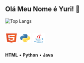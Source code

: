 ## Olá Meu Nome é Yuri! 👋

![Top Langs](https://github-readme-stats.vercel.app/api/top-langs/?username=Gaveta-cmd&hide=css&hide_progress=true&theme=radical)

<div style="display: inline_block"><br>
  <img align="center" alt="Yuri-HTML" height="30" width="40" src="https://raw.githubusercontent.com/devicons/devicon/master/icons/html5/html5-original.svg">
  <img align="center" alt="Yuri-Python" height="30" width="40" src="https://raw.githubusercontent.com/devicons/devicon/master/icons/python/python-original.svg">
  <img align="center" alt="Yuri-Java" height="30" width="40" src="https://raw.githubusercontent.com/devicons/devicon/master/icons/java/java-original.svg">
</div>

<br>

**HTML** • **Python** • **Java**
